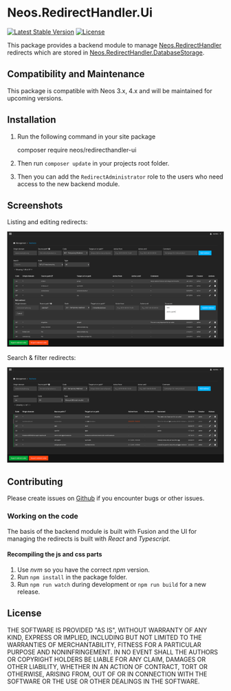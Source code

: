 # Neos.RedirectHandler.Ui
[![Latest Stable Version](https://poser.pugx.org/neos/redirecthandler-ui/v/stable)](https://packagist.org/packages/neos/redirecthandler-ui)
[![License](https://poser.pugx.org/neos/redirecthandler-ui/license)](https://packagist.org/packages/neos/redirecthandler-ui)

This package provides a backend module to manage [Neos.RedirectHandler](https://github.com/neos/redirecthandler) redirects which are stored in [Neos.RedirectHandler.DatabaseStorage](https://github.com/neos/redirecthandler-databasestorage).

## Compatibility and Maintenance

This package is compatible with Neos 3.x, 4.x and will be maintained for upcoming versions.

## Installation

1. Run the following command in your site package

    composer require neos/redirecthandler-ui
    
2. Then run `composer update` in your projects root folder.
3. Then you can add the `RedirectAdministrator` role to the users who need access to the new backend module.

## Screenshots

Listing and editing redirects:

![Redirects Module Screenshot](Documentation/edit-redirects.png "Redirects Module Screenshot")

Search & filter redirects:

![Filtering redirects](Documentation/filter-redirects.png "Redirects Module Screenshot with active filter")

## Contributing

Please create issues on [Github](https://github.com/neos/redirecthandler-ui) if you encounter bugs or other issues.

### Working on the code

The basis of the backend module is built with Fusion and the UI for managing the redirects
is built with *React* and *Typescript*.

#### Recompiling the js and css parts

1. Use *nvm* so you have the correct *npm* version.
2. Run `npm install` in the package folder.
3. Run `npm run watch` during development or `npm run build` for a new release.
             
## License

THE SOFTWARE IS PROVIDED "AS IS", WITHOUT WARRANTY OF ANY KIND, EXPRESS OR IMPLIED, INCLUDING BUT NOT LIMITED TO THE WARRANTIES OF MERCHANTABILITY, FITNESS FOR A PARTICULAR PURPOSE AND NONINFRINGEMENT. IN NO EVENT SHALL THE AUTHORS OR COPYRIGHT HOLDERS BE LIABLE FOR ANY CLAIM, DAMAGES OR OTHER LIABILITY, WHETHER IN AN ACTION OF CONTRACT, TORT OR OTHERWISE, ARISING FROM, OUT OF OR IN CONNECTION WITH THE SOFTWARE OR THE USE OR OTHER DEALINGS IN THE SOFTWARE.
